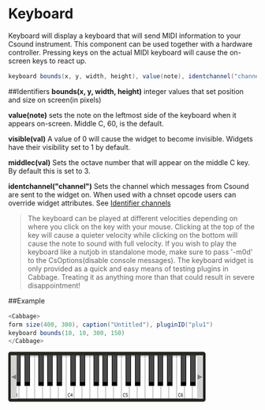 # Keyboard

Keyboard will display a keyboard that will send MIDI information to your Csound instrument. This component can be used together with a hardware controller. Pressing keys on the actual MIDI keyboard will cause the on-screen keys to react up. 

```csharp
keyboard bounds(x, y, width, height), value(note), identchannel("channel"), visible(val), middlec(val)
```

##Identifiers
**bounds(x, y, width, height)** integer values that set position and size on screen(in pixels)

**value(note)** sets the note on the leftmost side of the keyboard when it appears on-screen. Middle C, 60, is the default. 

**visible(val)** A value of 0 will cause the widget to become invisible. Widgets have their visibility set to 1 by default. 

**middlec(val)** Sets the octave number that will appear on the middle C key. By default this is set to 3.  

**identchannel("channel")** Sets the channel which messages from Csound are sent to the widget on. When used with a chnset opcode users can override widget attributes. See [Identifier channels](./identchannels.md)  

<!--(End of identifiers)/-->

>The keyboard can be played at different velocities depending on where you click on the key with your mouse. Clicking at the top of the key will cause a quieter velocity while clicking on the bottom will cause the note to sound with full velocity. If you wish to play the keyboard like a nutjob in standalone mode, make sure to pass '-m0d' to the CsOptions(disable console messages). The keyboard widget is only provided as a quick and easy means of testing plugins in Cabbage. Treating it as anything more than that could result in severe disappointment!  

##Example
```csharp
<Cabbage>
form size(400, 300), caption("Untitled"), pluginID("plu1")
keyboard bounds(10, 10, 300, 150)
</Cabbage>
```
<!--(End of syntax)/-->
![](images/keyboardExample.png)